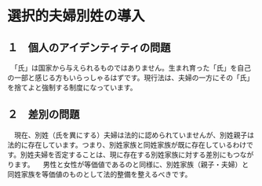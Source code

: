 # 選択的夫婦別姓の導入

## １　個人のアイデンティティの問題
　「氏」は国家から与えられるものではありません。生まれ育った「氏」を自己の一部と感じる方もいらっしゃるはずです。現行法は、夫婦の一方にその「氏」を捨てよと強制する制度になっています。
## ２　差別の問題
　現在、別姓（氏を異にする）夫婦は法的に認められていませんが、別姓親子は法的に存在しています。つまり、別姓家族と同姓家族が既に存在しているわけです。別姓夫婦を否定することは、現に存在する別姓家族に対する差別にもつながります。
　男性と女性が等価値であるのと同様に、別姓家族（親子・夫婦）と同姓家族を等価値のものとして法的整備を整えるべきです。